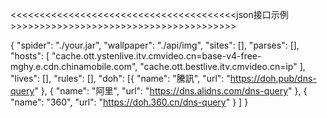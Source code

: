 <<<<<<<<<<<<<<<<<<<<<<<<<<<<<<<<<<<<<<<json接口示例>>>>>>>>>>>>>>>>>>>>>>>>>>>>>>>>>>>>>>>

{
	"spider": "./your.jar",
	"wallpaper": "./api/img",
	"sites": [],
	"parses": [],
	"hosts": [
		"cache.ott.ystenlive.itv.cmvideo.cn=base-v4-free-mghy.e.cdn.chinamobile.com",
		"cache.ott.bestlive.itv.cmvideo.cn=ip"
	],
	"lives": [],
	"rules": [],
	"doh": [{
			"name": "騰訊",
			"url": "https://doh.pub/dns-query"
		},
		{
			"name": "阿里",
			"url": "https://dns.alidns.com/dns-query"
		},
		{
			"name": "360",
			"url": "https://doh.360.cn/dns-query"
		}
	]
}

